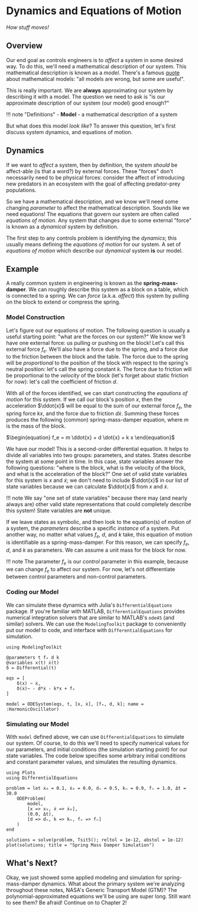 # Dynamics and Equations of Motion
_How stuff moves!_

## Overview 
Our end goal as controls engineers is to _affect_ a system in some desired way. 
To do this, we'll need a mathematical description of our system. This mathematical 
description is known as a _model_. 
There's a famous [quote](https://en.wikipedia.org/wiki/All_models_are_wrong)
about mathematical models: "all models are wrong, but some are useful". 

This is really important. We are __always__ approximating our system by describing it with a model.
The question we need to ask is "is our approximate description of our system (our model) good enough?"

!!! note "Definitions"
    - __Model__ - a mathematical description of a system

But what does this model _look like_? To answer this question, let's 
first discuss system dynamics, and equations of motion.

## Dynamics
If we want to _affect_ a system, then by definition, the system _should_ be affect-able (is that a word?)
by external forces. These "forces" don't necessarily need to be physical forces: consider the affect 
of introducing new predators in an ecosystem with the goal of affecting predator-prey populations.

So we have a mathematical description, and we know we'll need some changing _parameter_ to affect
the mathematical description. Sounds like we need equations! The equations that govern 
our system are often called _equations of motion_. Any system that changes due to 
some external "force" is known as a _dynamical_ system by definition. 

The first step to any controls problem is identifying the _dynamics_; this usually 
means defining the _equations of motion_ for our system. A set of _equations of motion_
which describe our _dynamical_ system __is__ our model. 

## Example
A really common system in engineering is known as the __spring-mass-damper__. 
We can roughly describe this system as a block on a table, which 
is connected to a spring. We can _force_ (a.k.a. _affect_) this system by pulling on 
the block to extend or compress the spring. 

### Model Construction
Let's figure out our equations of motion. The following question is usually a useful 
starting point: "what are the forces on our system?" We know we'll have one external 
force: us pulling or pushing on the block! Let's call this external force $f_e$. 
We'll also have a force due to the spring, and a force due to the friction 
between the block and the table. The force due to the spring will be _proportional_
to the position of the block with respect to the spring's neutral position: let's 
call the spring constant $k$. The force due to friction will be proportional 
to the _velocity_ of the block (let's forget about static friction for now):
let's call the coefficient of friction $d$.

With all of the forces identified, we can start constructing the _eqautions of motion_
for this system. If we call our block's position $x$, then the acceleration $\ddot{x}$
will be equal to the sum of our external force $f_e$, the spring force $k x$, and the
force due to friction $d \dot{x}$. Summing these forces produces the following (common)
spring-mass-damper equation, where $m$ is the mass of the block. 

$\begin{equation} f_e = m \ddot{x} + d \dot{x} + k x \end{equation}$

We have our model! This is a second-order differential equation. It helps to divide 
all variables into two groups: parameters, and states. States describe the system 
at some point in time. In this case, state variables answer the following questions:
"where is the block, what is the velocity of the block, and what is the acceleration
of the block?" One set of valid state variables for this system is $x$ and $\dot{x}$; 
we don't need to include $\ddot{x}$ in our list of state variables because we can 
calculate $\ddot{x}$ from $x$ and $\dot{x}$. 

!!! note 
    We say "one set of state variables" because there may (and nearly always are) other valid state representations that could completely describe this system! State variables are __not__ unique.

If we leave states as symbolic, and then look to the equation(s)
of motion of a system, the _parameters_ describe a specific _instance_ of a system.
Put another way, no matter what values $f_e$, $d$, and $k$ take, this equation of motion
is identifiable as a spring-mass-damper. For this reason, we can specify $f_e$, $d$, and $k$
as parameters. We can assume a unit mass for the block for now.

!!! note 
    The parameter $f_e$ is our _control_ parameter in this example, because we can change $f_e$
    to affect our system. For now, let's not differentiate between control parameters and 
    non-control parameters. 

### Coding our Model
We can simulate these dynamics with Julia's `DifferentialEquations` package. If you're 
familiar with MATLAB, `DifferentialEquations` provides numerical integration solvers 
that are similar to MATLAB's `ode45` (and similar) solvers. We can use the `ModelingToolkit`
package to conveniently put our model to code, and interface with `DifferentialEquations`
for simulation.

```@example Ch1
using ModelingToolkit

@parameters t fₑ d k
@variables x(t) ẋ(t)
δ = Differential(t)

eqs = [
    δ(x) ~ ẋ,
    δ(ẋ)~ - d*ẋ - k*x + fₑ
]

model = ODESystem(eqs, t, [x, ẋ], [fₑ, d, k]; name = :HarmonicOscillator) 
```

### Simulating our Model
With `model` defined above, we can use `DifferentialEquations`
to simulate our system. Of course, to do this we'll need to specify
numerical values for our parameters, and initial conditions (the simulation
starting point) for our state variables. The code below specifies some arbitrary
initial conditions and constant parameter values, and simulates the resulting dynamics. 

```@example Ch1
using Plots
using DifferentialEquations

problem = let x₀ = 0.1, ẋ₀ = 0.0, dₙ = 0.5, kₙ = 0.9, fₙ = 1.0, Δt = 30.0
    ODEProblem(
        model,
        [x => x₀, ẋ => ẋ₀],
        (0.0, Δt),
        [d => dₙ, k => kₙ, fₑ => fₙ]
    )
end

solutions = solve(problem, Tsit5(); reltol = 1e-12, abstol = 1e-12)
plot(solutions; title = "Spring Mass Damper Simulation")
```

## What's Next?
Okay, we just showed some applied modeling and simulation for spring-mass-damper dynamics.
What about the primary system we're analyzing throughout these notes, NASA's Generic Transport
Model (GTM)? The polynomial-approximated equations we'll be using are super long. Still want to 
see them? Be afraid! Continue on to Chapter 2!
